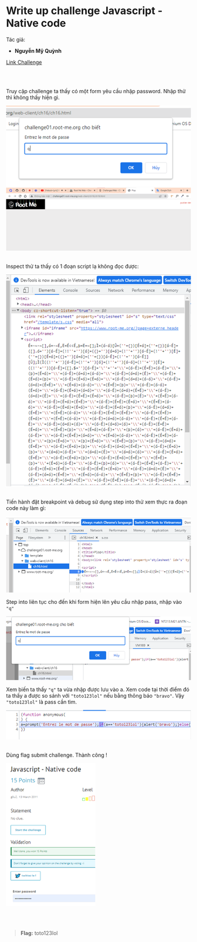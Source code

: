 # Write up challenge Javascript - Native code

Tác giả:
- **Nguyễn Mỹ Quỳnh** <br>

  
[Link Challenge](https://www.root-me.org/en/Challenges/Web-Client/Javascript-Native-code)<br>
</br>


<br>


Truy cập challenge ta thấy có một form yêu cầu nhập password. Nhập thử thì không thấy hiện gì.

<img src="1.png" alt="normal_acc_TRAbID"/> 

<img src="2.png" alt="normal_acc_TRAbID"/> 


<br>

<div style = "page-break-after: always;"></div>

<br>


Inspect thử ta thấy có 1 đoạn script lạ không đọc được:

<img src="3.png" alt="normal_acc_TRAbID"/> 

<div style = "page-break-after: always;"></div>

<br>

Tiến hành đặt breakpoint và debug sử dụng step into thử xem thực ra đoạn code này làm gì:


<img src="4.png" alt="normal_acc_TRAbID"/> 



<br>

Step into liên tục cho đến khi form hiện lên yêu cầu nhập pass, nhập vào `"q"`


<img src="5.png"  alt="normal_acc_TRAbID"/>

<br>


Xem biến ta thấy `"q"` ta vừa nhập được lưu vào a. Xem code tại thời điểm đó ta thấy a được so sánh với `"toto123lol"` nếu bằng thông báo `"bravo"`. Vậy `"toto123lol"` là pass cần tìm.

<img src="7.png"  alt="normal_acc_TRAbID"/>

<div style = "page-break-after: always;"></div>

<br>

Dùng flag submit challenge. Thành công !

<img src="8.png" height="390" alt="normal_acc_TRAbID"/>

<br><br>

> **Flag:** toto123lol